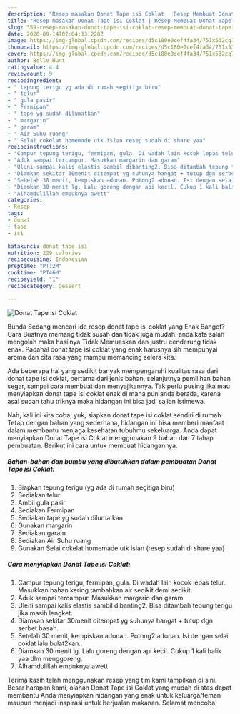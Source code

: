 ```yaml
---
description: "Resep masakan Donat Tape isi Coklat | Resep Membuat Donat Tape isi Coklat Yang Enak dan Simpel"
title: "Resep masakan Donat Tape isi Coklat | Resep Membuat Donat Tape isi Coklat Yang Enak dan Simpel"
slug: 359-resep-masakan-donat-tape-isi-coklat-resep-membuat-donat-tape-isi-coklat-yang-enak-dan-simpel
date: 2020-09-14T02:04:13.228Z
image: https://img-global.cpcdn.com/recipes/d5c180e0cef4fa34/751x532cq70/donat-tape-isi-coklat-foto-resep-utama.jpg
thumbnail: https://img-global.cpcdn.com/recipes/d5c180e0cef4fa34/751x532cq70/donat-tape-isi-coklat-foto-resep-utama.jpg
cover: https://img-global.cpcdn.com/recipes/d5c180e0cef4fa34/751x532cq70/donat-tape-isi-coklat-foto-resep-utama.jpg
author: Belle Hunt
ratingvalue: 4.4
reviewcount: 9
recipeingredient:
- " tepung terigu yg ada di rumah segitiga biru"
- " telur"
- " gula pasir"
- " Fermipan"
- " tape yg sudah dilumatkan"
- " margarin"
- " garam"
- " Air Suhu ruang"
- " Selai cokelat homemade utk isian resep sudah di share yaa"
recipeinstructions:
- "Campur tepung terigu, fermipan, gula. Di wadah lain kocok lepas telur.. Masukkan bahan kering tambahkan air sedikit demi sedikit."
- "Aduk sampai tercampur. Masukkan margarin dan garam"
- "Uleni sampai kalis elastis sambil dibanting2. Bisa ditambah tepung terigu jika masih lengket."
- "Diamkan sekitar 30menit ditempat yg suhunya hangat + tutup dgn serbet basah."
- "Setelah 30 menit, kempiskan adonan. Potong2 adonan. Isi dengan selai coklat lalu bulat2kan.."
- "Diamkan 30 menit lg. Lalu goreng dengan api kecil. Cukup 1 kali balik yaa dlm menggoreng."
- "Alhamdulillah empuknya awett"
categories:
- Resep
tags:
- donat
- tape
- isi

katakunci: donat tape isi 
nutrition: 229 calories
recipecuisine: Indonesian
preptime: "PT12M"
cooktime: "PT46M"
recipeyield: "1"
recipecategory: Dessert

---
```



![Donat Tape isi Coklat](https://img-global.cpcdn.com/recipes/d5c180e0cef4fa34/751x532cq70/donat-tape-isi-coklat-foto-resep-utama.jpg)

Bunda Sedang mencari ide resep donat tape isi coklat yang Enak Banget? Cara Buatnya memang tidak susah dan tidak juga mudah. andaikata salah mengolah maka hasilnya Tidak Memuaskan dan justru cenderung tidak enak. Padahal donat tape isi coklat yang enak harusnya sih mempunyai aroma dan cita rasa yang mampu memancing selera kita.

Ada beberapa hal yang sedikit banyak mempengaruhi kualitas rasa dari donat tape isi coklat, pertama dari jenis bahan, selanjutnya pemilihan bahan segar, sampai cara membuat dan menyajikannya. Tak perlu pusing jika mau menyiapkan donat tape isi coklat enak di mana pun anda berada, karena asal sudah tahu triknya maka hidangan ini bisa jadi sajian istimewa.




Nah, kali ini kita coba, yuk, siapkan donat tape isi coklat sendiri di rumah. Tetap dengan bahan yang sederhana, hidangan ini bisa memberi manfaat dalam membantu menjaga kesehatan tubuhmu sekeluarga. Anda dapat menyiapkan Donat Tape isi Coklat menggunakan 9 bahan dan 7 tahap pembuatan. Berikut ini cara untuk membuat hidangannya.

<!--inarticleads1-->

##### Bahan-bahan dan bumbu yang dibutuhkan dalam pembuatan Donat Tape isi Coklat:

1. Siapkan  tepung terigu (yg ada di rumah segitiga biru)
1. Sediakan  telur
1. Ambil  gula pasir
1. Sediakan  Fermipan
1. Sediakan  tape yg sudah dilumatkan
1. Gunakan  margarin
1. Sediakan  garam
1. Sediakan  Air Suhu ruang
1. Gunakan  Selai cokelat homemade utk isian (resep sudah di share yaa)




<!--inarticleads2-->

##### Cara menyiapkan Donat Tape isi Coklat:

1. Campur tepung terigu, fermipan, gula. Di wadah lain kocok lepas telur.. Masukkan bahan kering tambahkan air sedikit demi sedikit.
1. Aduk sampai tercampur. Masukkan margarin dan garam
1. Uleni sampai kalis elastis sambil dibanting2. Bisa ditambah tepung terigu jika masih lengket.
1. Diamkan sekitar 30menit ditempat yg suhunya hangat + tutup dgn serbet basah.
1. Setelah 30 menit, kempiskan adonan. Potong2 adonan. Isi dengan selai coklat lalu bulat2kan..
1. Diamkan 30 menit lg. Lalu goreng dengan api kecil. Cukup 1 kali balik yaa dlm menggoreng.
1. Alhamdulillah empuknya awett




Terima kasih telah menggunakan resep yang tim kami tampilkan di sini. Besar harapan kami, olahan Donat Tape isi Coklat yang mudah di atas dapat membantu Anda menyiapkan hidangan yang enak untuk keluarga/teman maupun menjadi inspirasi untuk berjualan makanan. Selamat mencoba!
